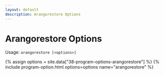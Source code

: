 ```yaml
---
layout: default
description: Arangorestore Options
---
```

Arangorestore Options
=====================

Usage: `arangorestore [<options>]`

{% assign options = site.data["38-program-options-arangorestore"] %}
{% include program-option.html options=options name="arangorestore" %}
